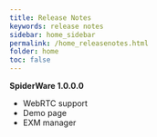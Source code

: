 ```yaml
---
title: Release Notes
keywords: release notes
sidebar: home_sidebar
permalink: /home_releasenotes.html
folder: home
toc: false
---
```

**SpiderWare 1.0.0.0**

- WebRTC support
- Demo page
- EXM manager
